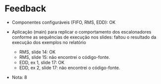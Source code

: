 # Feedback

- Componentes configuráveis (FIFO, RMS, EDD): OK
- Aplicação (main) para replicar o comportamento dos escalonadores conforme as sequências de execução nos slides: faltou o resultado da execução dos exemplos no relatório
  - RMS, slide 14: OK
  - RMS, slide 15: não encontrei o código-fonte.
  - EDD, ex 1, slide 17: OK
  - EDD, ex 2, slide 17: não encontrei o código-fonte.

- Nota: 8
